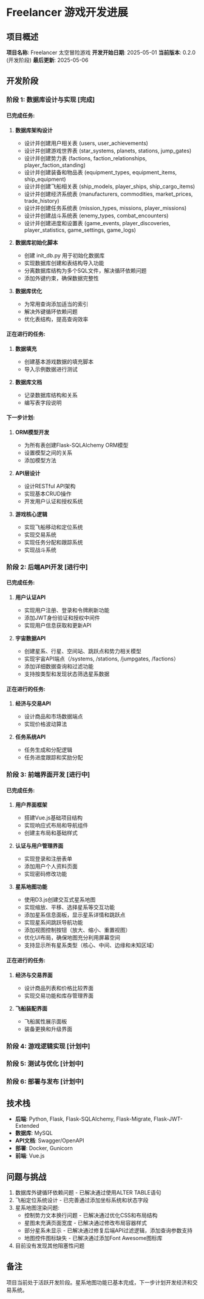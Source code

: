 # Freelancer 游戏开发进展

## 项目概述

**项目名称**: Freelancer 太空冒险游戏
**开发开始日期**: 2025-05-01
**当前版本**: 0.2.0 (开发阶段)
**最后更新**: 2025-05-06

## 开发阶段

### 阶段 1: 数据库设计与实现 [完成]

#### 已完成任务:

1. **数据库架构设计**
   - 设计并创建用户相关表 (users, user_achievements)
   - 设计并创建游戏世界表 (star_systems, planets, stations, jump_gates)
   - 设计并创建势力表 (factions, faction_relationships, player_faction_standing)
   - 设计并创建装备和物品表 (equipment_types, equipment_items, ship_equipment)
   - 设计并创建飞船相关表 (ship_models, player_ships, ship_cargo_items)
   - 设计并创建经济系统表 (manufacturers, commodities, market_prices, trade_history)
   - 设计并创建任务系统表 (mission_types, missions, player_missions)
   - 设计并创建战斗系统表 (enemy_types, combat_encounters)
   - 设计并创建进度和设置表 (game_events, player_discoveries, player_statistics, game_settings, game_logs)

2. **数据库初始化脚本**
   - 创建 init_db.py 用于初始化数据库
   - 实现数据库创建和表结构导入功能
   - 分离数据库结构为多个SQL文件，解决循环依赖问题
   - 添加外键约束，确保数据完整性

3. **数据库优化**
   - 为常用查询添加适当的索引
   - 解决外键循环依赖问题
   - 优化表结构，提高查询效率

#### 正在进行的任务:

1. **数据填充**
   - 创建基本游戏数据的填充脚本
   - 导入示例数据进行测试

2. **数据库文档**
   - 记录数据库结构和关系
   - 编写表字段说明

#### 下一步计划:

1. **ORM模型开发**
   - 为所有表创建Flask-SQLAlchemy ORM模型
   - 设置模型之间的关系
   - 添加模型方法

2. **API层设计**
   - 设计RESTful API架构
   - 实现基本CRUD操作
   - 开发用户认证和授权系统

3. **游戏核心逻辑**
   - 实现飞船移动和定位系统
   - 实现交易系统
   - 实现任务分配和跟踪系统
   - 实现战斗系统

### 阶段 2: 后端API开发 [进行中]

#### 已完成任务:

1. **用户认证API**
   - 实现用户注册、登录和令牌刷新功能
   - 添加JWT身份验证和授权中间件
   - 实现用户信息获取和更新API

2. **宇宙数据API**
   - 创建星系、行星、空间站、跳跃点和势力相关模型
   - 实现宇宙API端点（/systems, /stations, /jumpgates, /factions）
   - 添加详细数据查询和过滤功能
   - 支持按类型和发现状态筛选星系数据

#### 正在进行的任务:

1. **经济与交易API**
   - 设计商品和市场数据端点
   - 实现价格波动算法

2. **任务系统API**
   - 任务生成和分配逻辑
   - 任务进度跟踪和奖励分配

### 阶段 3: 前端界面开发 [进行中]

#### 已完成任务:

1. **用户界面框架**
   - 搭建Vue.js基础项目结构
   - 实现响应式布局和导航组件
   - 创建主布局和基础样式

2. **认证与用户管理界面**
   - 实现登录和注册表单
   - 添加用户个人资料页面
   - 实现密码修改功能

3. **星系地图功能**
   - 使用D3.js创建交互式星系地图
   - 实现缩放、平移、选择星系等交互功能
   - 添加星系信息面板，显示星系详情和跳跃点
   - 实现星系间跳跃导航功能
   - 添加视图控制按钮（放大、缩小、重置视图）
   - 优化UI布局，确保地图充分利用屏幕空间
   - 支持显示所有星系类型（核心、中间、边缘和未知区域）

#### 正在进行的任务:

1. **经济与交易界面**
   - 设计商品列表和价格比较界面
   - 实现交易功能和库存管理界面

2. **飞船装配界面**
   - 飞船属性展示面板
   - 装备更换和升级界面

### 阶段 4: 游戏逻辑实现 [计划中]

### 阶段 5: 测试与优化 [计划中]

### 阶段 6: 部署与发布 [计划中]

## 技术栈

- **后端**: Python, Flask, Flask-SQLAlchemy, Flask-Migrate, Flask-JWT-Extended
- **数据库**: MySQL
- **API文档**: Swagger/OpenAPI
- **部署**: Docker, Gunicorn
- **前端**: Vue.js

## 问题与挑战

1. 数据库外键循环依赖问题 - 已解决通过使用ALTER TABLE语句
2. 飞船定位系统设计 - 已完善通过添加坐标系统和状态字段
3. 星系地图渲染问题:
   - 控制势力文本换行问题 - 已解决通过优化CSS和布局结构
   - 星图未充满页面宽度 - 已解决通过修改布局容器样式
   - 部分星系未显示 - 已解决通过修复后端API过滤逻辑，添加查询参数支持
   - 地图控件图标缺失 - 已解决通过添加Font Awesome图标库
4. 目前没有发现其他阻塞性问题

## 备注

项目当前处于活跃开发阶段。星系地图功能已基本完成，下一步计划开发经济和交易系统。
